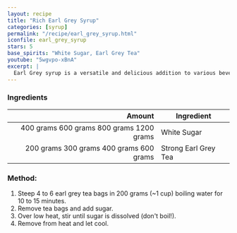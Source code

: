 ```yaml
---
layout: recipe
title: "Rich Earl Grey Syrup"
categories: [syrup]
permalink: "/recipe/earl_grey_syrup.html"
iconfile: earl_grey_syrup
stars: 5
base_spirits: "White Sugar, Earl Grey Tea"
youtube: "5wgvpo-xBnA"
excerpt: |
  Earl Grey syrup is a versatile and delicious addition to various beverages and desserts. It's made by infusing Earl Grey tea leaves in a simple syrup, resulting in a sweet and aromatic liquid with a distinct citrusy flavor from the bergamot oil in the tea.
---
```


### Ingredients

|    Amount | Ingredient           |
| --------: | -------------------- |
| <span class="onex active">400 grams </span> <span class="onehalfx">600 grams </span> <span class="twox">800 grams </span> <span class="threex">1200 grams </span>| White Sugar          |
| <span class="onex active">200 grams </span> <span class="onehalfx">300 grams </span> <span class="twox">400 grams </span> <span class="threex">600 grams </span>| Strong Earl Grey Tea |

### Method:

1. Steep 4 to 6 earl grey tea bags in 200 grams (~1 cup) boiling water for 10 to 15 minutes.
2. Remove tea bags and add sugar.
3. Over low heat, stir until sugar is dissolved (don't boil!).
4. Remove from heat and let cool.

    
<script type="application/ld+json">
{
  "@context": "https://schema.org",
  "@type": "Recipe",
  "author": "{{ page.author }}",
  "description": "{{ page.excerpt }}",
  "image": "{% for ingredient in site.data[page.iconfile].images.ingredient limit: 1 %}{{ ingredient.url }}{% endfor %}",
  "recipeIngredient": [
  ],
  "name": "{{ page.title }}",
  "recipeInstructions": "",
  "recipeYield": "1 cocktail"
}
</script>

    
